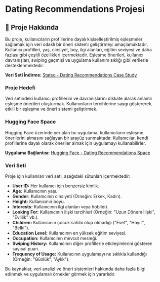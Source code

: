 # Dating Recommendations Projesi

## 📖 Proje Hakkında
Bu proje, kullanıcıların profillerine dayalı kişiselleştirilmiş eşleşmeler sağlamak için veri odaklı bir öneri sistemi geliştirmeyi amaçlamaktadır. Kullanıcı profilleri, yaş, cinsiyet, boy, ilgi alanları, eğitim seviyesi ve daha fazlası gibi çeşitli özellikleri içermektedir. Eşleşme önerileri, kullanıcı davranışları, swiping geçmişi ve uygulama kullanım sıklığı gibi verilerle desteklenmektedir.

**Veri Seti İndirme:** [Statso - Dating Recommendations Case Study](https://statso.io/dating-recommendations-case-study/)

### Proje Hedefi
Veri setindeki kullanıcı profillerini ve davranışlarını dikkate alarak anlamlı eşleşme önerileri oluşturmak. Kullanıcıların tercihlerine saygı göstererek, etkili bir eşleşme ve öneri sistemi geliştirmek.

### Hugging Face Space
Hugging Face üzerinde yer alan bu uygulama, kullanıcıların eşleşme önerilerini almasını sağlayan bir arayüz sunmaktadır. Kullanıcılar, kendi profillerine dayalı olarak öneriler almak için uygulamayı kullanabilirler.

**Uygulama Bağlantısı:** [Hugging Face - Dating Recommendations Space](https://huggingface.co/spaces/btulftma/dating-recommendations)


### Veri Seti
Proje için kullanılan veri seti, aşağıdaki sütunları içermektedir:
- **User ID:** Her kullanıcı için benzersiz kimlik.
- **Age:** Kullanıcının yaşı.
- **Gender:** Kullanıcının cinsiyeti (Örneğin: Erkek, Kadın).
- **Height:** Kullanıcının boyu.
- **Interests:** Kullanıcının ilgi alanları veya hobileri.
- **Looking For:** Kullanıcının ilişki tercihleri (Örneğin: "Uzun Dönem İlişki", "Evlilik" vb.).
- **Children:** Kullanıcının çocuk sahibi olup olmadığı ("Evet", "Hayır", "Belki").
- **Education Level:** Kullanıcının en yüksek eğitim seviyesi.
- **Occupation:** Kullanıcının mevcut mesleği.
- **Swiping History:** Kullanıcının diğer profillerle etkileşimlerini gösteren sayısal puan.
- **Frequency of Usage:** Kullanıcının uygulamayı ne sıklıkla kullandığı (Örneğin: "Günlük", "Aylık").


Bu kaynaklar, veri analizi ve öneri sistemleri hakkında daha fazla bilgi edinmek ve uygulamalı örnekler görmek için yararlıdır.
